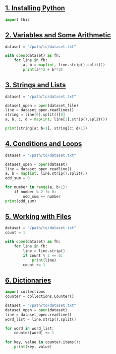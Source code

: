 ## [1. Installing Python](http://rosalind.info/problems/ini1/)

```python
import this
```

## [2. Variables and Some Arithmetic](http://rosalind.info/problems/ini2/)

```python
dataset = "/path/to/dataset.txt"

with open(dataset) as fh:
    for line in fh:
        a, b = map(int, line.strip().split())
        print(a**2 + b**2)
```

## [3. Strings and Lists](http://rosalind.info/problems/ini3/)

```python
dataset = "/path/to/dataset.txt"

dataset_open = open(dataset_file)
line = dataset_open.readlines()
string = line[0].split()[0]
a, b, c, d = map(int, line[1].strip().split())

print(string[a: b+1], string[c: d+1])
```

## [4. Conditions and Loops](http://rosalind.info/problems/ini4/)

```python
dataset = "/path/to/dataset.txt"

dataset_open = open(dataset)
line = dataset_open.readline()
a, b = map(int, line.strip().split())
odd_sum = 0

for number in range(a, b+1):
    if number % 2 != 0:
        odd_sum += number
print(odd_sum)
```

## [5. Working with Files](http://rosalind.info/problems/ini5/)

```python
dataset = "/path/to/dataset.txt"
count = 1

with open(dataset) as fh:
    for line in fh:
        line = line.strip()
        if count % 2 == 0:
            print(line)
        count += 1
```

## [6. Dictionaries](http://rosalind.info/problems/ini6/)

```python
import collections
counter = collections.Counter()

dataset = "/path/to/dataset.txt"
dataset_open = open(dataset)
line = dataset_open.readline()
word_list = line.strip().split()

for word in word_list:
    counter[word] += 1
    
for key, value in counter.items():
    print(key, value)
```
